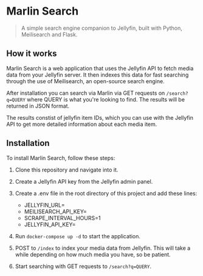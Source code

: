 # Marlin Search

> A simple search engine companion to Jellyfin, built with Python, Meilisearch and Flask.

## How it works

Marlin Search is a web application that uses the Jellyfin API to fetch media data from your Jellyfin server. It then indexes this data for fast searching through the use of Meilisearch, an open-source search engine.

After installation you can search via Marlin via GET requests on `/search?q=QUERY` where QUERY is what you're looking to find. The results will be returned in JSON format.

The results constist of jellyfin item IDs, which you can use with the Jellyfin API to get more detailed information about each media item.

## Installation

To install Marlin Search, follow these steps:

1. Clone this repository and navigate into it.
2. Create a Jellyfin API key from the Jellyfin admin panel.
3. Create a .env file in the root directory of this project and add these lines:

   - JELLYFIN_URL=<jellyfin-server-url>
   - MEILISEARCH_API_KEY=<random-key-here>
   - SCRAPE_INTERVAL_HOURS=1
   - JELLYFIN_API_KEY=<jellyfin-api-key>

4. Run `docker-compose up -d` to start the application.
5. POST to `/index` to index your media data from Jellyfin. This will take a while depending on how much media you have, so be patient.
6. Start searching with GET requests to `/search?q=QUERY`.
